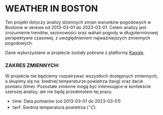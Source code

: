 # WEATHER IN BOSTON

Ten projekt dotyczy analizy dziennych zmian warunków pogodowych w Bostonie w okresie od 2013-03-01 do 2023-03-01. Celem analizy jest zrozumienie trendów, sezonowości oraz wahań pogody w długoterminowej perspektywie czasowej, z uwzględnieniem najważniejszych zmiennych pogodowych.

Dane wykorzystane w projekcie zostały pobrane z platformy [Kaggle](https://www.kaggle.com/datasets/swaroopmeher/boston-weather-2013-2023).

### ZAKRES ZMIENNYCH:

W projekcie nie będziemy rozpatrywać wszystkich dostępnych zmiennych, a skupimy się na: średniej temperaturze powietrza (tavg) oraz dacie pomiaru (time). Pozostałe zmienne mogą być interesujące w kontekście szerszej analizy, ale nie będą przedmiotem tej pracy.

- time: Data pomiarów (od 2013-03-01 do 2023-03-01)
- tavf: Średnia temperatura powietrza ($^\circ C$).

